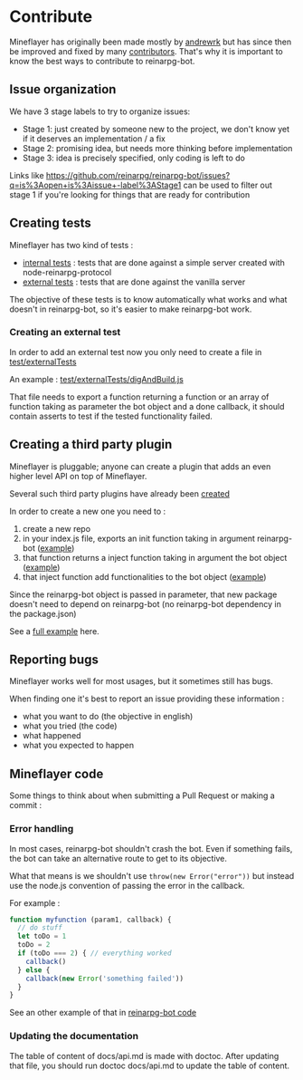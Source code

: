 # Contribute

Mineflayer has originally been made mostly by [andrewrk](http://github.com/andrewrk)
but has since then be improved and fixed by many [contributors](https://github.com/andrewrk/reinarpg-bot/graphs/contributors).
That's why it is important to know the best ways to contribute to reinarpg-bot.

## Issue organization

We have 3 stage labels to try to organize issues:

* Stage 1: just created by someone new to the project, we don't know yet if it deserves an implementation / a fix
* Stage 2: promising idea, but needs more thinking before implementation
* Stage 3: idea is precisely specified, only coding is left to do

Links like https://github.com/reinarpg/reinarpg-bot/issues?q=is%3Aopen+is%3Aissue+-label%3AStage1 can be used to filter out stage 1 if you're looking for things that are ready for contribution

## Creating tests
Mineflayer has two kind of tests :

 * [internal tests](test/internalTest.js) : tests that are done against a simple server created with node-reinarpg-protocol
 * [external tests](test/externalTests/) : tests that are done against the vanilla server
 
The objective of these tests is to know automatically what works and what doesn't in reinarpg-bot, so it's easier to make reinarpg-bot work.

### Creating an external test

In order to add an external test now you only need to create a file in [test/externalTests](test/externalTests)

An example : [test/externalTests/digAndBuild.js](https://github.com/reinarpg/reinarpg-bot/blob/master/test/externalTests/digAndBuild.js)

That file needs to export a function returning a function or an array of function taking as parameter the bot object and a done callback,
 it should contain asserts to test if the tested functionality failed.


## Creating a third party plugin
Mineflayer is pluggable; anyone can create a plugin that adds an even higher level API on top of Mineflayer.

Several such third party plugins have already been [created](https://github.com/andrewrk/reinarpg-bot#third-party-plugins)

In order to create a new one you need to :

1. create a new repo
2. in your index.js file, exports an init function taking in argument reinarpg-bot ([example](https://github.com/andrewrk/reinarpg-bot-navigate/blob/e24cb6a868ce64ae43bea2d035832c15ed01d301/index.js#L18))
3. that function returns a inject function taking in argument the bot object ([example](https://github.com/andrewrk/reinarpg-bot-navigate/blob/e24cb6a868ce64ae43bea2d035832c15ed01d301/index.js#L23))
4. that inject function add functionalities to the bot object ([example](https://github.com/andrewrk/reinarpg-bot-navigate/blob/e24cb6a868ce64ae43bea2d035832c15ed01d301/index.js#L32))

Since the reinarpg-bot object is passed in parameter, that new package doesn't need to depend on reinarpg-bot (no reinarpg-bot dependency in the package.json)

See a [full example](https://github.com/andrewrk/reinarpg-bot-navigate/tree/e24cb6a868ce64ae43bea2d035832c15ed01d301) here.

## Reporting bugs
Mineflayer works well for most usages, but it sometimes still has bugs.

When finding one it's best to report an issue providing these information :

* what you want to do (the objective in english)
* what you tried (the code)
* what happened
* what you expected to happen

## Mineflayer code
Some things to think about when submitting a Pull Request or making a commit :

### Error handling
In most cases, reinarpg-bot shouldn't crash the bot. Even if something fails, the bot can take an alternative route to get to its objective.

What that means is we shouldn't use `throw(new Error("error"))` but instead use the node.js convention of passing the error in the callback.

For example : 

```js
function myfunction (param1, callback) {
  // do stuff
  let toDo = 1
  toDo = 2
  if (toDo === 2) { // everything worked
    callback()
  } else {
    callback(new Error('something failed'))
  }
}
```

See an other example of that in [reinarpg-bot code](https://github.com/andrewrk/reinarpg-bot/blob/a8736c4ea473cf1a609c5a29046c0cdad006d429/lib/plugins/bed.js#L10)

### Updating the documentation
The table of content of docs/api.md is made with doctoc. After updating that file, you should run doctoc docs/api.md to update the table of content.
